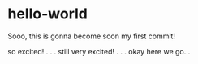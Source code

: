# hello-world

Sooo, this is gonna become soon my first commit!

so excited! 
.
.
.
still very excited! 
.
.
.
okay here we go...
